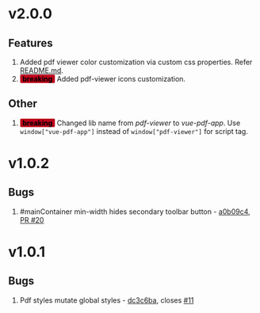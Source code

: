 # v2.0.0

## Features

1. Added pdf viewer color customization via custom css properties. Refer [README.md](./README.md "README.md").
1. **<span style="background: #bd011b; color:black; border-radius: 2px; padding: 0 5px">breaking</span>** Added pdf-viewer icons customization.

## Other

1. **<span style="background: #bd011b; color:black; border-radius: 2px; padding: 0 5px">breaking</span>** Changed lib name from _pdf-viewer_ to _vue-pdf-app_. Use `window["vue-pdf-app"]` instead of `window["pdf-viewer"]` for script tag.

# v1.0.2

## Bugs

1. #mainContainer min-width hides secondary toolbar button - [a0b09c4](https://github.com/sandanat/vue-pdf-app/pull/20/commits/a0b09c4b86632f0b816856534f3975a2c0817e62), [PR #20](https://github.com/sandanat/vue-pdf-app/pull/20)

# v1.0.1

## Bugs

1. Pdf styles mutate global styles - [dc3c6ba](https://github.com/sandanat/vue-pdf-app/pull/13/commits/dc3c6ba7d9fde22753a9073c117628179e07e63e), closes [#11](https://github.com/sandanat/vue-pdf-app/issues/11)
